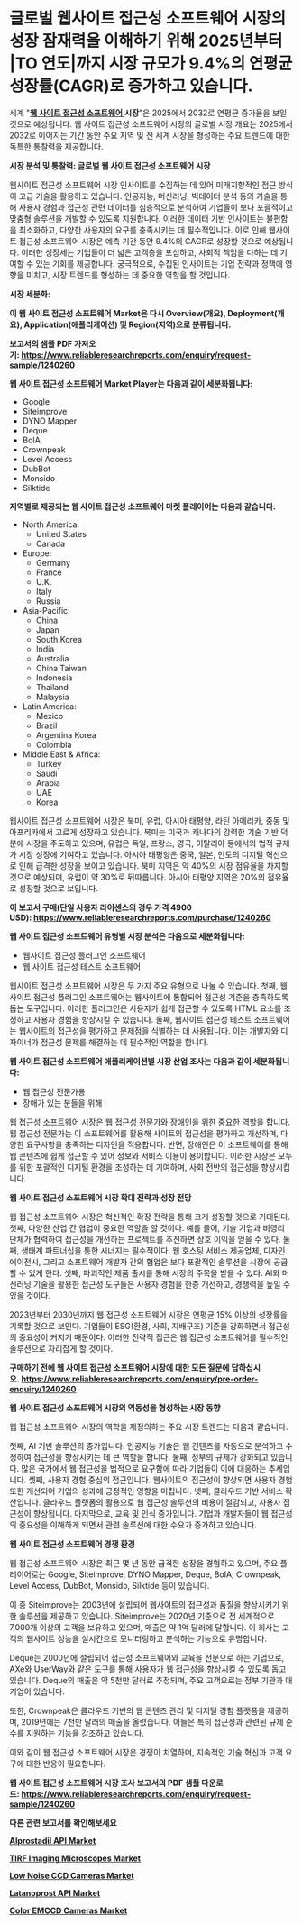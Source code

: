 <p><h1>글로벌 웹사이트 접근성 소프트웨어 시장의 성장 잠재력을 이해하기 위해 2025년부터 |TO 연도|까지 시장 규모가 9.4%의 연평균 성장률(CAGR)로 증가하고 있습니다.</h1></p><p>세계 "<strong><a href="https://www.reliableresearchreports.com/website-accessibility-software-r1240260?utm_campaign=105&utm_medium=8&utm_source=Github&utm_content=ia&utm_term=18012025&utm_id=website-accessibility-software">웹 사이트 접근성 소프트웨어&nbsp;</a></strong><strong>시장</strong>"은 2025에서 2032로 연평균 증가율을 보일 것으로 예상됩니다. 웹 사이트 접근성 소프트웨어 시장의 글로벌 시장 개요는 2025에서 2032로 이어지는 기간 동안 주요 지역 및 전 세계 시장을 형성하는 주요 트렌드에 대한 독특한 통찰력을 제공합니다.</p>
<p><strong>시장 분석 및 통찰력: 글로벌 웹 사이트 접근성 소프트웨어 시장</strong></p>
<p><p>웹사이트 접근성 소프트웨어 시장 인사이트를 수집하는 데 있어 미래지향적인 접근 방식이 고급 기술을 활용하고 있습니다. 인공지능, 머신러닝, 빅데이터 분석 등의 기술을 통해 사용자 경험과 접근성 관련 데이터를 심층적으로 분석하여 기업들이 보다 포괄적이고 맞춤형 솔루션을 개발할 수 있도록 지원합니다. 이러한 데이터 기반 인사이트는 불편함을 최소화하고, 다양한 사용자의 요구를 충족시키는 데 필수적입니다. 이로 인해 웹사이트 접근성 소프트웨어 시장은 예측 기간 동안 9.4%의 CAGR로 성장할 것으로 예상됩니다. 이러한 성장세는 기업들이 더 넓은 고객층을 포섭하고, 사회적 책임을 다하는 데 기여할 수 있는 기회를 제공합니다. 궁극적으로, 수집된 인사이트는 기업 전략과 정책에 영향을 미치고, 시장 트렌드를 형성하는 데 중요한 역할을 할 것입니다.</p><a href="%7CAUTHORITHY_DOMAIN_URL%7C?utm_campaign=105&utm_medium=8&utm_source=Github&utm_content=ia&utm_term=18012025&utm_id=website-accessibility-software"></a></p>
<p><strong>시장 세분화:</strong></p>
<p><strong>이 웹 사이트 접근성 소프트웨어 Market은 다시 Overview(개요), Deployment(개요), Application(애플리케이션) 및 Region(지역)으로 분류됩니다.</strong></p>
<p><strong>보고서의 샘플 PDF 가져오기:&nbsp;<a href="https://www.reliableresearchreports.com/enquiry/request-sample/1240260?utm_campaign=105&utm_medium=8&utm_source=Github&utm_content=ia&utm_term=18012025&utm_id=website-accessibility-software">https://www.reliableresearchreports.com/enquiry/request-sample/1240260</a></strong><strong></strong></p>
<p><strong>웹 사이트 접근성 소프트웨어 Market Player는 다음과 같이 세분화됩니다:</strong></p>
<p><ul><li>Google</li><li>Siteimprove</li><li>DYNO Mapper</li><li>Deque</li><li>BoIA</li><li>Crownpeak</li><li>Level Access</li><li>DubBot</li><li>Monsido</li><li>Silktide</li></ul></p>
<p><strong>지역별로 제공되는 웹 사이트 접근성 소프트웨어 마켓 플레이어는 다음과 같습니다:</strong></p>
<p><ul>
    <li>
        North America:
        <ul>
            <li>United States</li>
            <li>Canada</li>
        </ul>
    </li>
    <li>
        Europe:
        <ul>
            <li>Germany</li>
            <li>France</li>
            <li>U.K.</li>
            <li>Italy</li>
            <li>Russia</li>
        </ul>
    </li>
    <li>
        Asia-Pacific:
        <ul>
            <li>China</li>
            <li>Japan</li>
            <li>South Korea</li>
            <li>India</li>
            <li>Australia</li>
            <li>China Taiwan</li>
            <li>Indonesia</li>
            <li>Thailand</li>
            <li>Malaysia</li>
        </ul>
    </li>
    <li>
        Latin America:
        <ul>
            <li>Mexico</li>
            <li>Brazil</li>
            <li>Argentina Korea</li>
            <li>Colombia</li>
        </ul>
    </li>
    <li>
        Middle East & Africa:
        <ul>
            <li>Turkey</li>
            <li>Saudi</li>
            <li>Arabia</li>
            <li>UAE</li>
            <li>Korea</li>
        </ul>
    </li>
    </ul></p>
<p><p>웹사이트 접근성 소프트웨어 시장은 북미, 유럽, 아시아 태평양, 라틴 아메리카, 중동 및 아프리카에서 고르게 성장하고 있습니다. 북미는 미국과 캐나다의 강력한 기술 기반 덕분에 시장을 주도하고 있으며, 유럽은 독일, 프랑스, 영국, 이탈리아 등에서의 법적 규제가 시장 성장에 기여하고 있습니다. 아시아 태평양은 중국, 일본, 인도의 디지털 혁신으로 인해 급격한 성장을 보이고 있습니다. 북미 지역은 약 40%의 시장 점유율을 차지할 것으로 예상되며, 유럽이 약 30%로 뒤따릅니다. 아시아 태평양 지역은 20%의 점유율로 성장할 것으로 보입니다.</p></p>
<p><strong>이 보고서 구매(단일 사용자 라이센스의 경우 가격 4900 USD):&nbsp;<a href="https://www.reliableresearchreports.com/purchase/1240260?utm_campaign=105&utm_medium=8&utm_source=Github&utm_content=ia&utm_term=18012025&utm_id=website-accessibility-software">https://www.reliableresearchreports.com/purchase/1240260</a></strong></p>
<p><strong>웹 사이트 접근성 소프트웨어 유형별 시장 분석은 다음으로 세분화됩니다:</strong></p>
<p><ul><li>웹사이트 접근성 플러그인 소프트웨어</li><li>웹 사이트 접근성 테스트 소프트웨어</li></ul></p>
<p><p>웹사이트 접근성 소프트웨어 시장은 두 가지 주요 유형으로 나눌 수 있습니다. 첫째, 웹사이트 접근성 플러그인 소프트웨어는 웹사이트에 통합되어 접근성 기준을 충족하도록 돕는 도구입니다. 이러한 플러그인은 사용자가 쉽게 접근할 수 있도록 HTML 요소를 조정하고 사용자 경험을 향상시킬 수 있습니다. 둘째, 웹사이트 접근성 테스트 소프트웨어는 웹사이트의 접근성을 평가하고 문제점을 식별하는 데 사용됩니다. 이는 개발자와 디자이너가 접근성 문제를 해결하는 데 필수적인 역할을 합니다.</p></p>
<p><strong>웹 사이트 접근성 소프트웨어 애플리케이션별 시장 산업 조사는 다음과 같이 세분화됩니다:</strong></p>
<p><ul><li>웹 접근성 전문가용</li><li>장애가 있는 분들을 위해</li></ul></p>
<p><p>웹 접근성 소프트웨어 시장은 웹 접근성 전문가와 장애인을 위한 중요한 역할을 합니다. 웹 접근성 전문가는 이 소프트웨어를 활용해 사이트의 접근성을 평가하고 개선하며, 다양한 요구사항을 충족하는 디자인을 적용합니다. 반면, 장애인은 이 소프트웨어를 통해 웹 콘텐츠에 쉽게 접근할 수 있어 정보와 서비스 이용이 용이합니다. 이러한 시장은 모두를 위한 포괄적인 디지털 환경을 조성하는 데 기여하며, 사회 전반의 접근성을 향상시킵니다.</p></p>
<p><strong>웹 사이트 접근성 소프트웨어 시장 확대 전략과 성장 전망</strong></p>
<p><p>웹 접근성 소프트웨어 시장은 혁신적인 확장 전략을 통해 크게 성장할 것으로 기대된다. 첫째, 다양한 산업 간 협업이 중요한 역할을 할 것이다. 예를 들어, 기술 기업과 비영리 단체가 협력하여 접근성을 개선하는 프로젝트를 추진하면 상호 이익을 얻을 수 있다. 둘째, 생태계 파트너십을 통한 시너지는 필수적이다. 웹 호스팅 서비스 제공업체, 디자인 에이전시, 그리고 소프트웨어 개발자 간의 협업은 보다 포괄적인 솔루션을 시장에 공급할 수 있게 한다. 셋째, 파괴적인 제품 출시를 통해 시장의 주목을 받을 수 있다. AI와 머신러닝 기술을 활용한 접근성 도구들은 사용자 경험을 한층 개선하고, 경쟁력을 높일 수 있을 것이다. </p><p>2023년부터 2030년까지 웹 접근성 소프트웨어 시장은 연평균 15% 이상의 성장률을 기록할 것으로 보인다. 기업들이 ESG(환경, 사회, 지배구조) 기준을 강화하면서 접근성의 중요성이 커지기 때문이다. 이러한 전략적 접근은 웹 접근성 소프트웨어를 필수적인 솔루션으로 자리잡게 할 것이다.</p></p>
<p><strong>구매하기 전에 웹 사이트 접근성 소프트웨어 시장에 대한 모든 질문에 답하십시오.&nbsp;<a href="https://www.reliableresearchreports.com/enquiry/pre-order-enquiry/1240260?utm_campaign=105&utm_medium=8&utm_source=Github&utm_content=ia&utm_term=18012025&utm_id=website-accessibility-software">https://www.reliableresearchreports.com/enquiry/pre-order-enquiry/1240260</a></strong><strong></strong></p>
<p><strong>웹 사이트 접근성 소프트웨어 시장의 역동성을 형성하는 시장 동향</strong></p>
<p><p>웹 접근성 소프트웨어 시장의 역학을 재정의하는 주요 시장 트렌드는 다음과 같습니다.</p><p>첫째, AI 기반 솔루션의 증가입니다. 인공지능 기술은 웹 컨텐츠를 자동으로 분석하고 수정하여 접근성을 향상시키는 데 큰 역할을 합니다. 둘째, 정부의 규제가 강화되고 있습니다. 많은 국가에서 웹 접근성을 법적으로 요구함에 따라 기업들이 이에 대응하는 추세입니다. 셋째, 사용자 경험 중심의 접근입니다. 웹사이트의 접근성이 향상되면 사용자 경험 또한 개선되어 기업의 성과에 긍정적인 영향을 미칩니다. 넷째, 클라우드 기반 서비스 확산입니다. 클라우드 플랫폼의 활용으로 웹 접근성 솔루션의 비용이 절감되고, 사용자 접근성이 향상됩니다. 마지막으로, 교육 및 인식 증가입니다. 기업과 개발자들이 웹 접근성의 중요성을 이해하게 되면서 관련 솔루션에 대한 수요가 증가하고 있습니다.</p></p>
<p><strong>웹 사이트 접근성 소프트웨어 경쟁 환경</strong></p>
<p><p>웹 접근성 소프트웨어 시장은 최근 몇 년 동안 급격한 성장을 경험하고 있으며, 주요 플레이어로는 Google, Siteimprove, DYNO Mapper, Deque, BoIA, Crownpeak, Level Access, DubBot, Monsido, Silktide 등이 있습니다.</p><p>이 중 Siteimprove는 2003년에 설립되어 웹사이트의 접근성과 품질을 향상시키기 위한 솔루션을 제공하고 있습니다. Siteimprove는 2020년 기준으로 전 세계적으로 7,000개 이상의 고객을 보유하고 있으며, 매출은 약 1억 달러에 달합니다. 이 회사는 고객의 웹사이트 성능을 실시간으로 모니터링하고 분석하는 기능으로 유명합니다.</p><p>Deque는 2000년에 설립되어 접근성 소프트웨어와 교육을 전문으로 하는 기업으로, AXe와 UserWay와 같은 도구를 통해 사용자가 웹 접근성을 향상시킬 수 있도록 돕고 있습니다. Deque의 매출은 약 5천만 달러로 추정되며, 주요 고객으로는 정부 기관과 대기업이 있습니다.</p><p>또한, Crownpeak은 클라우드 기반의 웹 콘텐츠 관리 및 디지털 경험 플랫폼을 제공하며, 2019년에는 7천만 달러의 매출을 올렸습니다. 이들은 특히 접근성과 관련된 규제 준수를 지원하는 기능을 강조하고 있습니다. </p><p>이와 같이 웹 접근성 소프트웨어 시장은 경쟁이 치열하며, 지속적인 기술 혁신과 고객 요구에 대한 반응이 필요합니다.</p></p>
<p><strong>웹 사이트 접근성 소프트웨어 시장 조사 보고서의 PDF 샘플 다운로드:&nbsp;<a href="https://www.reliableresearchreports.com/enquiry/request-sample/1240260?utm_campaign=105&utm_medium=8&utm_source=Github&utm_content=ia&utm_term=18012025&utm_id=website-accessibility-software">https://www.reliableresearchreports.com/enquiry/request-sample/1240260</a></strong></p>
<p><strong></strong></p>
<p><strong></strong></p>
<p><strong></strong></p>
<p><strong></strong></p>
<p><strong>다른 관련 보고서를 확인해보세요</strong></p>
<p><strong><p><a href="https://github.com/birnbaumbulah0/Market-Research-Report-List-1/blob/main/alprostadil-api-market.md?utm_campaign=105&utm_medium=8&utm_source=Github&utm_content=ia&utm_term=18012025&utm_id=website-accessibility-software">Alprostadil API Market</a></p><p><a href="https://github.com/luckyshygirl/Market-Research-Report-List-7/blob/main/tirf-imaging-microscopes-market.md?utm_campaign=105&utm_medium=8&utm_source=Github&utm_content=ia&utm_term=18012025&utm_id=website-accessibility-software">TIRF Imaging Microscopes Market</a></p><p><a href="https://github.com/petbigbeepjn/Market-Research-Report-List-1/blob/main/low-noise-ccd-cameras-market.md?utm_campaign=105&utm_medium=8&utm_source=Github&utm_content=ia&utm_term=18012025&utm_id=website-accessibility-software">Low Noise CCD Cameras Market</a></p><p><a href="https://github.com/risingtrista99259/Market-Research-Report-List-1/blob/main/latanoprost-api-market.md?utm_campaign=105&utm_medium=8&utm_source=Github&utm_content=ia&utm_term=18012025&utm_id=website-accessibility-software">Latanoprost API Market</a></p><p><a href="https://github.com/dmitriyvo6rog/Market-Research-Report-List-1/blob/main/color-emccd-cameras-market.md?utm_campaign=105&utm_medium=8&utm_source=Github&utm_content=ia&utm_term=18012025&utm_id=website-accessibility-software">Color EMCCD Cameras Market</a></p></strong></p>